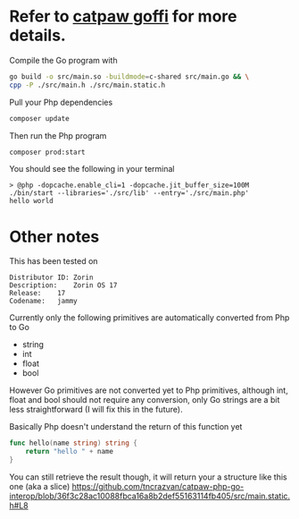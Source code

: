 # Refer to [catpaw goffi](https://github.com/tncrazvan/catpaw/blob/master/docs/28.goffi.md) for more details.

Compile the Go program with
```sh
go build -o src/main.so -buildmode=c-shared src/main.go && \
cpp -P ./src/main.h ./src/main.static.h
```
Pull your Php dependencies

```sh
composer update
```

Then run the Php program

```sh
composer prod:start
```

You should see the following in your terminal

```log
> @php -dopcache.enable_cli=1 -dopcache.jit_buffer_size=100M ./bin/start --libraries='./src/lib' --entry='./src/main.php'
hello world
```

# Other notes

This has been tested on
```log
Distributor ID:	Zorin
Description:	Zorin OS 17
Release:	17
Codename:	jammy
```


Currently only the following primitives are automatically converted from Php to Go
- string
- int
- float
- bool

However Go primitives are not converted yet to Php primitives, although int, float and bool should not require any conversion, only Go strings are a bit less straightforward (I will fix this in the future).


Basically Php doesn't understand the return of this function yet
```go
func hello(name string) string {
    return "hello " + name
}
```
You can still retrieve the result though, it will return your a structure like this one (aka a slice)
https://github.com/tncrazvan/catpaw-php-go-interop/blob/36f3c28ac10088fbca16a8b2def55163114fb405/src/main.static.h#L8
